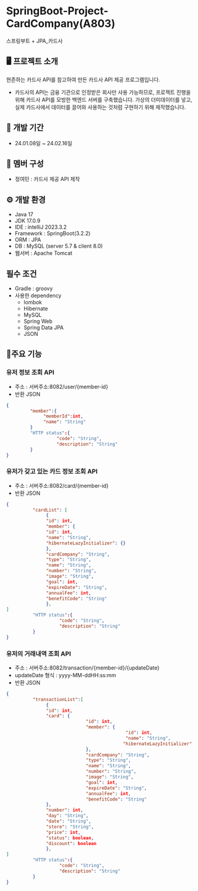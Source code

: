 # SpringBoot-Project-CardCompany(A803)
스프링부트 + JPA_카드사

## 🖥 프로젝트 소개
현존하는 카드사 API를 참고하여 만든 카드사 API 제공 프로그램입니다.
* 카드사의 API는 금융 기관으로 인정받은 회사만 사용 가능하므로, 프로젝트 진행을 위해 카드사 API를 모방한 백엔드 서버를 구축했습니다. 가상의 더미데이터를 넣고, 실제 카드사에서 데이터를 끌어와 사용하는 것처럼 구현하기 위해 제작했습니다.

## 📆 개발 기간
* 24.01.08일 ~ 24.02.16일

## 🙎 멤버 구성
* 정여민 : 카드사 제공 API 제작

## ⚙ 개발 환경
* Java 17
* JDK 17.0.9
* IDE : intelliJ 2023.3.2
* Framework : SpringBoot(3.2.2)
* ORM : JPA
* DB : MySQL (server 5.7 & client 8.0)
* 웹서버 : Apache Tomcat


## 필수 조건
* Gradle : groovy
* 사용한 dependency
    * lombok
    * Hibernate
    * MySQL
    * Spring Web
    * Spring Data JPA
    * JSON

## 📌주요 기능
### 유저 정보 조회 API
* 주소 : 서버주소:8082/user/{member-id}
* 반환 JSON
 ``` JSON
{
          "member":{
               "memberId":int,
               "name": "String"
          }
          "HTTP status":{
                    "code": "String",
                    "description": "String"
          }
}
```


### 유저가 갖고 있는 카드 정보 조회 API
* 주소 : 서버주소:8082/card/{member-id}
* 반환 JSON
```JSON
{
          "cardList": [
               {
               "id": int,
               "member": {
               "id": int,
               "name": "String",
               "hibernateLazyInitializer": {}
               },
               "cardCompany": "String",
               "type": "String",
               "name": "String",
               "number": "String",
               "image": "String",
               "goal": int,
               "expireDate": "String",
               "annualFee": int,
               "benefitCode": "String"
               },
]
          "HTTP status":{
                    "code": "String",
                    "description": "String"
          }
}
```

### 유저의 거래내역 조회 API 
* 주소 : 서버주소:8082/transaction/{member-id}/{updateDate}
* updateDate 형식 : yyyy-MM-ddHH:ss:mm
* 반환 JSON
``` JSON
{
          "transactionList":[
               {
               "id": int,
               "card": {
                              "id": int,
                              "member": {
                                             "id": int,
                                             "name": "String",
                                            "hibernateLazyInitializer": {}
                              },
                              "cardCompany": "String",
                              "type": "String",
                              "name": "String",
                              "number": "String",
                              "image": "String",
                              "goal": int,
                              "expireDate": "String",
                              "annualFee": int,
                              "benefitCode": "String"
               },
               "number": int,
               "day": "String",
               "date": "String",
               "store": "String",
               "price": int,
               "status": boolean,
               "discount": boolean
               },
]
          "HTTP status":{
                    "code": "String",
                    "description": "String"
          }
}

```




